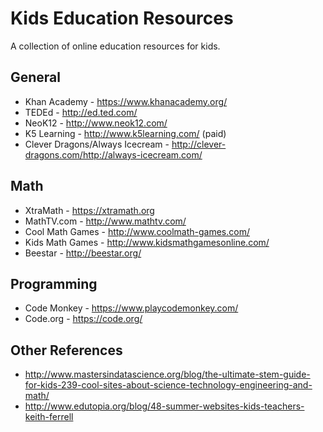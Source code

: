 # Kids Education Resources

A collection of online education resources for kids.

## General

- Khan Academy - https://www.khanacademy.org/
- TEDEd - http://ed.ted.com/
- NeoK12 - http://www.neok12.com/
- K5 Learning - http://www.k5learning.com/ (paid)
- Clever Dragons/Always Icecream  - http://clever-dragons.com/http://always-icecream.com/

## Math

- XtraMath - https://xtramath.org
- MathTV.com - http://www.mathtv.com/
- Cool Math Games - http://www.coolmath-games.com/
- Kids Math Games - http://www.kidsmathgamesonline.com/
- Beestar - http://beestar.org/

## Programming 

- Code Monkey - https://www.playcodemonkey.com/
- Code.org - https://code.org/


## Other References
- http://www.mastersindatascience.org/blog/the-ultimate-stem-guide-for-kids-239-cool-sites-about-science-technology-engineering-and-math/
- http://www.edutopia.org/blog/48-summer-websites-kids-teachers-keith-ferrell
